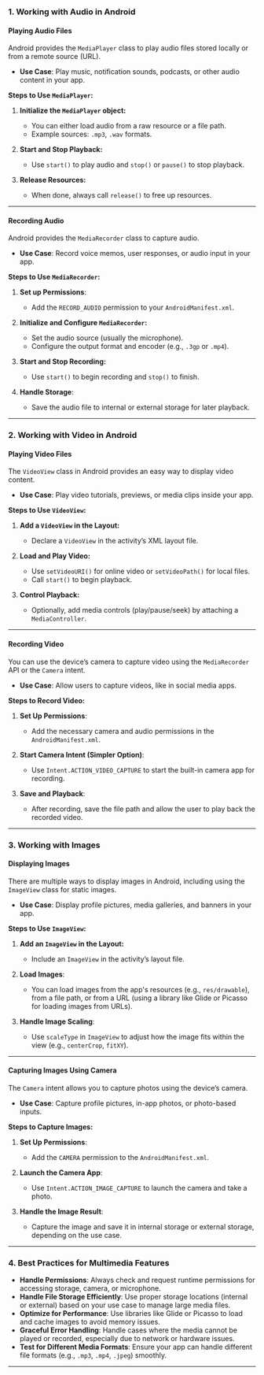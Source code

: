 

### **1. Working with Audio in Android**

#### **Playing Audio Files**
Android provides the `MediaPlayer` class to play audio files stored locally or from a remote source (URL).

- **Use Case**: Play music, notification sounds, podcasts, or other audio content in your app.

**Steps to Use `MediaPlayer`:**
1. **Initialize the `MediaPlayer` object:**
   - You can either load audio from a raw resource or a file path.
   - Example sources: `.mp3`, `.wav` formats.
   
2. **Start and Stop Playback:**
   - Use `start()` to play audio and `stop()` or `pause()` to stop playback.

3. **Release Resources:**
   - When done, always call `release()` to free up resources.

---

#### **Recording Audio**
Android provides the `MediaRecorder` class to capture audio.

- **Use Case**: Record voice memos, user responses, or audio input in your app.

**Steps to Use `MediaRecorder`:**
1. **Set up Permissions**:
   - Add the `RECORD_AUDIO` permission to your `AndroidManifest.xml`.
   
2. **Initialize and Configure `MediaRecorder`:**
   - Set the audio source (usually the microphone).
   - Configure the output format and encoder (e.g., `.3gp` or `.mp4`).
   
3. **Start and Stop Recording:**
   - Use `start()` to begin recording and `stop()` to finish.

4. **Handle Storage**:
   - Save the audio file to internal or external storage for later playback.

---

### **2. Working with Video in Android**

#### **Playing Video Files**
The `VideoView` class in Android provides an easy way to display video content.

- **Use Case**: Play video tutorials, previews, or media clips inside your app.

**Steps to Use `VideoView`:**
1. **Add a `VideoView` in the Layout:**
   - Declare a `VideoView` in the activity’s XML layout file.
   
2. **Load and Play Video:**
   - Use `setVideoURI()` for online video or `setVideoPath()` for local files.
   - Call `start()` to begin playback.

3. **Control Playback:**
   - Optionally, add media controls (play/pause/seek) by attaching a `MediaController`.

---

#### **Recording Video**
You can use the device’s camera to capture video using the `MediaRecorder` API or the `Camera` intent.

- **Use Case**: Allow users to capture videos, like in social media apps.

**Steps to Record Video:**
1. **Set Up Permissions**:
   - Add the necessary camera and audio permissions in the `AndroidManifest.xml`.
   
2. **Start Camera Intent (Simpler Option)**:
   - Use `Intent.ACTION_VIDEO_CAPTURE` to start the built-in camera app for recording.

3. **Save and Playback**:
   - After recording, save the file path and allow the user to play back the recorded video.

---

### **3. Working with Images**

#### **Displaying Images**
There are multiple ways to display images in Android, including using the `ImageView` class for static images.

- **Use Case**: Display profile pictures, media galleries, and banners in your app.

**Steps to Use `ImageView`:**
1. **Add an `ImageView` in the Layout:**
   - Include an `ImageView` in the activity’s layout file.
   
2. **Load Images**:
   - You can load images from the app's resources (e.g., `res/drawable`), from a file path, or from a URL (using a library like Glide or Picasso for loading images from URLs).
   
3. **Handle Image Scaling**:
   - Use `scaleType` in `ImageView` to adjust how the image fits within the view (e.g., `centerCrop`, `fitXY`).

---

#### **Capturing Images Using Camera**
The `Camera` intent allows you to capture photos using the device’s camera.

- **Use Case**: Capture profile pictures, in-app photos, or photo-based inputs.

**Steps to Capture Images:**
1. **Set Up Permissions**:
   - Add the `CAMERA` permission to the `AndroidManifest.xml`.
   
2. **Launch the Camera App**:
   - Use `Intent.ACTION_IMAGE_CAPTURE` to launch the camera and take a photo.
   
3. **Handle the Image Result**:
   - Capture the image and save it in internal storage or external storage, depending on the use case.

---

### **4. Best Practices for Multimedia Features**

- **Handle Permissions**: Always check and request runtime permissions for accessing storage, camera, or microphone.
- **Handle File Storage Efficiently**: Use proper storage locations (internal or external) based on your use case to manage large media files.
- **Optimize for Performance**: Use libraries like Glide or Picasso to load and cache images to avoid memory issues.
- **Graceful Error Handling**: Handle cases where the media cannot be played or recorded, especially due to network or hardware issues.
- **Test for Different Media Formats**: Ensure your app can handle different file formats (e.g., `.mp3`, `.mp4`, `.jpeg`) smoothly.

---

